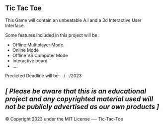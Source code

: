 Tic Tac Toe
---------------------------------

This Game will contain an unbeatable A.I and a 3d Interactive User Interface.

Some features included in this project will be :
- Offline Multiplayer Mode
- Online Mode
- Offline VS Computer Mode
- Interactive board
- ....


Predicted Deadline will be --/--/2023



*[ Please be aware that this is an educational project and any copyrighted material used will not be publicly advertised as our own products ]*
---------------
© Copyright 2023 under the MIT License --- Tic-Tac-Toe 
